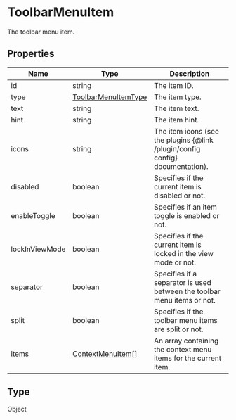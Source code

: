 # ToolbarMenuItem

The toolbar menu item.

## Properties

| Name | Type | Description |
| ---- | ---- | ----------- |
| id | string | The item ID. |
| type | [ToolbarMenuItemType](../Enumeration/ToolbarMenuItemType.md) | The item type. |
| text | string | The item text. |
| hint | string | The item hint. |
| icons | string | The item icons (see the plugins &#123;@link /plugin/config config&#125; documentation). |
| disabled | boolean | Specifies if the current item is disabled or not. |
| enableToggle | boolean | Specifies if an item toggle is enabled or not. |
| lockInViewMode | boolean | Specifies if the current item is locked in the view mode or not. |
| separator | boolean | Specifies if a separator is used between the toolbar menu items or not. |
| split | boolean | Specifies if the toolbar menu items are split or not. |
| items | [ContextMenuItem[]](../Enumeration/ContextMenuItem.md) | An array containing the context menu items for the current item. |
## Type

Object


